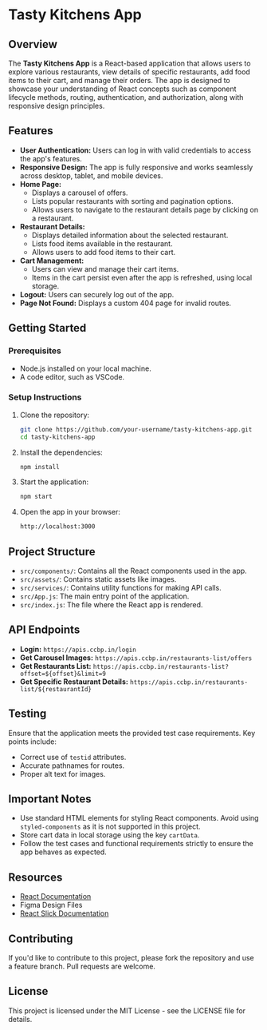 # Tasty Kitchens App

## Overview

The **Tasty Kitchens App** is a React-based application that allows users to explore various restaurants, view details of specific restaurants, add food items to their cart, and manage their orders. The app is designed to showcase your understanding of React concepts such as component lifecycle methods, routing, authentication, and authorization, along with responsive design principles.

## Features

- **User Authentication:** Users can log in with valid credentials to access the app's features.
- **Responsive Design:** The app is fully responsive and works seamlessly across desktop, tablet, and mobile devices.
- **Home Page:**
  - Displays a carousel of offers.
  - Lists popular restaurants with sorting and pagination options.
  - Allows users to navigate to the restaurant details page by clicking on a restaurant.
- **Restaurant Details:**
  - Displays detailed information about the selected restaurant.
  - Lists food items available in the restaurant.
  - Allows users to add food items to their cart.
- **Cart Management:**
  - Users can view and manage their cart items.
  - Items in the cart persist even after the app is refreshed, using local storage.
- **Logout:** Users can securely log out of the app.
- **Page Not Found:** Displays a custom 404 page for invalid routes.

## Getting Started

### Prerequisites

- Node.js installed on your local machine.
- A code editor, such as VSCode.

### Setup Instructions

1. Clone the repository:

    ```bash
    git clone https://github.com/your-username/tasty-kitchens-app.git
    cd tasty-kitchens-app
    ```

2. Install the dependencies:

    ```bash
    npm install
    ```

3. Start the application:

    ```bash
    npm start
    ```

4. Open the app in your browser:

    ```bash
    http://localhost:3000
    ```

## Project Structure

- `src/components/`: Contains all the React components used in the app.
- `src/assets/`: Contains static assets like images.
- `src/services/`: Contains utility functions for making API calls.
- `src/App.js`: The main entry point of the application.
- `src/index.js`: The file where the React app is rendered.

## API Endpoints

- **Login:** `https://apis.ccbp.in/login`
- **Get Carousel Images:** `https://apis.ccbp.in/restaurants-list/offers`
- **Get Restaurants List:** `https://apis.ccbp.in/restaurants-list?offset=${offset}&limit=9`
- **Get Specific Restaurant Details:** `https://apis.ccbp.in/restaurants-list/${restaurantId}`

## Testing

Ensure that the application meets the provided test case requirements. Key points include:

- Correct use of `testid` attributes.
- Accurate pathnames for routes.
- Proper alt text for images.

## Important Notes

- Use standard HTML elements for styling React components. Avoid using `styled-components` as it is not supported in this project.
- Store cart data in local storage using the key `cartData`.
- Follow the test cases and functional requirements strictly to ensure the app behaves as expected.

## Resources

- [React Documentation](https://reactjs.org/docs/getting-started.html)
- Figma Design Files
- [React Slick Documentation](https://react-slick.neostack.com/)

## Contributing

If you'd like to contribute to this project, please fork the repository and use a feature branch. Pull requests are welcome.

## License

This project is licensed under the MIT License - see the LICENSE file for details.
